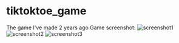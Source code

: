 # tiktoktoe_game
The game I've made 2 years ago
Game screenshot:
![screenshot1](https://user-images.githubusercontent.com/86500497/123500655-ac4cca80-d67a-11eb-874a-8a1d4f432262.png)
![screenshot2](https://user-images.githubusercontent.com/86500497/123500661-b1aa1500-d67a-11eb-841b-5714d170d392.png)
![screenshot3](https://user-images.githubusercontent.com/86500497/123500662-b5d63280-d67a-11eb-8eb2-674e8289627b.png)
